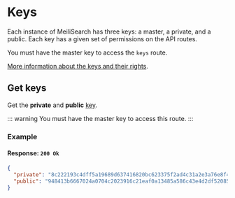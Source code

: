 # Keys

Each instance of MeiliSearch has three keys: a master, a private, and a public. Each key has a given set of permissions on the API routes.

You must have the master key to access the `keys` route.

[More information about the keys and their rights](/guides/advanced_guides/authentication.md).

## Get keys

<RouteHighlighter method="GET" route="/keys"/>

Get the **private** and **public** [key](/guides/advanced_guides/authentication.md).

::: warning
You must have the master key to access this route.
:::

### Example

<CodeSamples id="get_keys_1" />

#### Response: `200 Ok`

```json
{
  "private": "8c222193c4dff5a19689d637416820bc623375f2ad4c31a2e3a76e8f4c70440d",
  "public": "948413b6667024a0704c2023916c21eaf0a13485a586c43e4d2df520852a4fb8"
}
```
